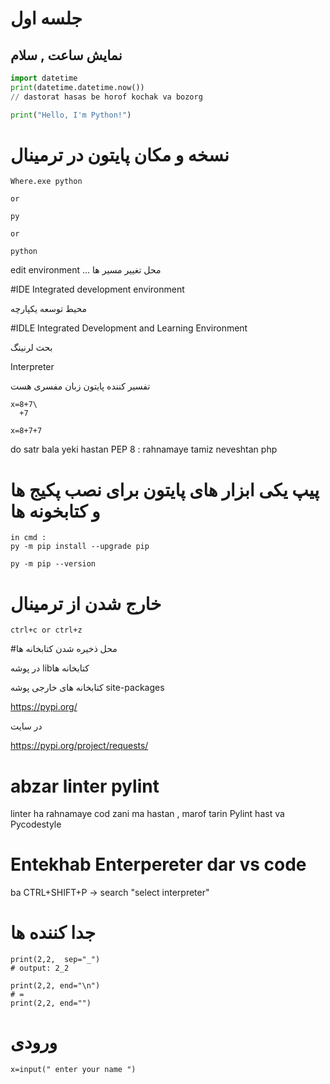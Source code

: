 # جلسه اول
## نمایش ساعت , سلام 
```python
import datetime
print(datetime.datetime.now())
// dastorat hasas be horof kochak va bozorg
```

```python
print("Hello, I'm Python!")
````

# نسخه و مکان پایتون در ترمینال
```
Where.exe python

or

py

or

python
```

edit environment ... محل تغییر مسیر ها 


#IDE
Integrated development environment 

محیط توسعه یکپارچه

#IDLE
Integrated Development and Learning Environment

بحث لرنینگ

Interpreter

تفسیر کننده 
پایتون زبان مفسری هست 


```
x=8+7\
  +7

x=8+7+7  
```

do satr bala yeki hastan 
PEP 8 : rahnamaye tamiz neveshtan php 
# پیپ یکی ابزار های پایتون برای نصب پکیج ها و کتابخونه ها  
```
in cmd : 
py -m pip install --upgrade pip

py -m pip --version
```
 # خارج شدن از ترمینال 
```
ctrl+c or ctrl+z
```

#محل ذخیره شدن کتابخانه ها 

در پوشه   libکتابخانه ها

کتابخانه های خارجی پوشه  site-packages

https://pypi.org/

در سایت

https://pypi.org/project/requests/

# abzar linter pylint
linter ha rahnamaye cod zani ma hastan , marof tarin Pylint hast va Pycodestyle

# Entekhab Enterpereter dar vs code 
ba CTRL+SHIFT+P -> search "select interpreter"

# جدا کننده ها 
```
print(2,2,  sep="_")
# output: 2_2

print(2,2, end="\n")
# =
print(2,2, end="")
```

# ورودی 
```
x=input(" enter your name ")
```
